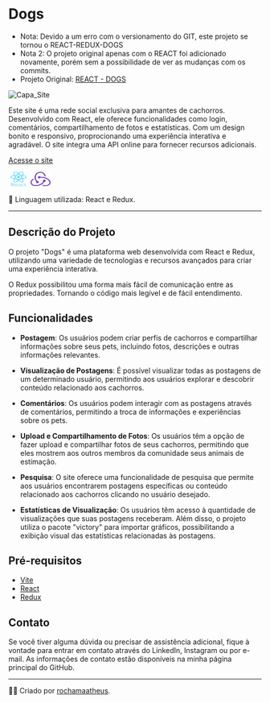# Dogs

- Nota: Devido a um erro com o versionamento do GIT, este projeto se tornou o REACT-REDUX-DOGS
- Nota 2: O projeto original apenas com o REACT foi adicionado novamente, porém sem a possibilidade de ver as mudanças com os commits.
- Projeto Original: [REACT - DOGS](https://github.com/rochamaatheus/React-Dogs)

![Capa_Site](https://i.imgur.com/4SMAvg8.png)

Este site é uma rede social exclusiva para amantes de cachorros. Desenvolvido com React, ele oferece funcionalidades como login, comentários, compartilhamento de fotos e estatísticas. Com um design bonito e responsivo, proprocionando uma experiência interativa e agradável. O site integra uma API online para fornecer recursos adicionais. 

[Acesse o site](https://react-redux-dogs.vercel.app/)

<div style-{display: 'inline-block'}>
  <img alt="Rocha-React" height="30" width="40" src="https://github.com/devicons/devicon/blob/master/icons/react/react-original-wordmark.svg">
  <img alt="Rocha-Redux" height="30" width="40" src="https://github.com/devicons/devicon/blob/master/icons/redux/redux-original.svg">
</div>

🚀 Linguagem utilizada: React e Redux.

---

## Descrição do Projeto

O projeto "Dogs" é uma plataforma web desenvolvida com React e Redux, utilizando uma variedade de tecnologias e recursos avançados para criar uma experiência interativa.

O Redux possibilitou uma forma mais fácil de comunicação entre as propriedades. Tornando o código mais legível e de fácil entendimento.

## Funcionalidades

- **Postagem**: Os usuários podem criar perfis de cachorros e compartilhar informações sobre seus pets, incluindo fotos, descrições e outras informações relevantes.

- **Visualização de Postagens**: É possível visualizar todas as postagens de um determinado usuário, permitindo aos usuários explorar e descobrir conteúdo relacionado aos cachorros.

- **Comentários**: Os usuários podem interagir com as postagens através de comentários, permitindo a troca de informações e experiências sobre os pets.

- **Upload e Compartilhamento de Fotos**: Os usuários têm a opção de fazer upload e compartilhar fotos de seus cachorros, permitindo que eles mostrem aos outros membros da comunidade seus animais de estimação.

- **Pesquisa**: O site oferece uma funcionalidade de pesquisa que permite aos usuários encontrarem postagens específicas ou conteúdo relacionado aos cachorros clicando no usuário desejado.

- **Estatísticas de Visualização**: Os usuários têm acesso à quantidade de visualizações que suas postagens receberam. Além disso, o projeto utiliza o pacote "victory" para importar gráficos, possibilitando a exibição visual das estatísticas relacionadas às postagens.

## Pré-requisitos

* [Vite](https://vitejs.dev)
* [React](https://react.dev)
* [Redux](https://redux.js.org)

## Contato

Se você tiver alguma dúvida ou precisar de assistência adicional, fique à vontade para entrar em contato através do LinkedIn, Instagram ou por e-mail. As informações de contato estão disponíveis na minha página principal do GitHub.

---

👨‍💻 Criado por [rochamaatheus](https://github.com/rochamaatheus).
